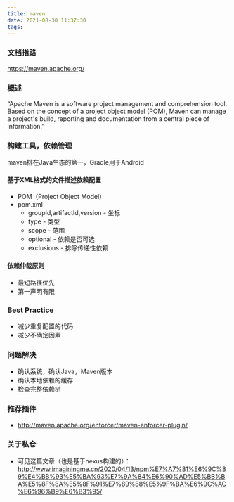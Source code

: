```yaml
---
title: maven
date: 2021-08-30 11:37:30
tags:
---
```


### 文档指路

https://maven.apache.org/

### 概述

“Apache Maven is a software project management and comprehension tool. Based on the concept of a project object model (POM), Maven can manage a project's build, reporting and documentation from a central piece of information.”

### 构建工具，依赖管理
maven排在Java生态的第一，Gradle用于Android
#### 基于XML格式的文件描述依赖配置
- POM（Project Object Model）
- pom.xml 
  - groupId,artifactId,version - 坐标
  - type - 类型
  - scope - 范围
  - optional - 依赖是否可选
  - exclusions - 排除传递性依赖

#### 依赖仲裁原则
- 最短路径优先
- 第一声明有限


### Best Practice
- 减少重复配置的代码
- 减少不确定因素

### 问题解决
- 确认系统，确认Java，Maven版本
- 确认本地依赖的缓存
- 检查完整依赖树

### 推荐插件
- http://maven.apache.org/enforcer/maven-enforcer-plugin/
### 关于私仓
- 可见这篇文章（也是基于nexus构建的）：http://www.imaginingme.cn/2020/04/13/npm%E7%A7%81%E6%9C%89%E4%BB%93%E5%BA%93%E7%9A%84%E6%90%AD%E5%BB%BA%E5%8F%8A%E5%8F%91%E7%89%88%E5%9F%BA%E6%9C%AC%E6%96%B9%E6%B3%95/